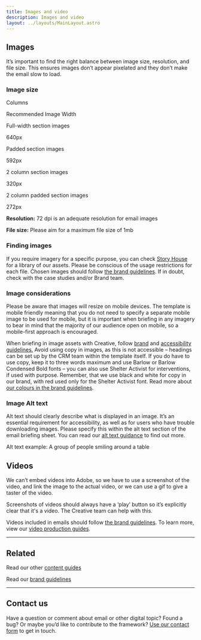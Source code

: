 ```yaml
---
title: Images and video
description: Images and video
layout: ../layouts/MainLayout.astro
---
```


Images
------

It’s important to find the right balance between image size, resolution, and file size. This ensures images don’t appear pixelated and they don’t make the email slow to load.

### Image size

Columns

Recommended Image Width

Full-width section images

640px

Padded section images

592px

2 column section images

320px

2 column padded section images

272px

**Resolution:** 72 dpi is an adequate resolution for email images

**File size:** Please aim for a maximum file size of 1mb

### Finding images

If you require imagery for a specific purpose, you can check [Story House](https://imagehouse.shelter.org.uk/login.php?url=%2Fpages%2Fhome.php&amp;nocookies=true) for a library of our assets. Please be conscious of the usage restrictions for each file. Chosen images should follow [the brand guidelines](https://design.shelter.org.uk/digital-framework/imagery). If in doubt, check with the case studies and/or Brand team.

### Image considerations

Please be aware that images will resize on mobile devices. The template is mobile friendly meaning that you do not need to specify a separate mobile image to be used for mobile, but it is important when briefing in any imagery to bear in mind that the majority of our audience open on mobile, so a mobile-first approach is encouraged.

When briefing in image assets with Creative, follow [brand](https://design.shelter.org.uk/digital-framework/our-brand-guidelines) and [accessibility guidelines.](https://design.shelter.org.uk/digital-framework/accessibility-guides) Avoid using copy in images, as this is not accessible – headings can be set up by the CRM team within the template itself. If you do have to use copy, keep it to three words maximum and use Barlow or Barlow Condensed Bold fonts – you can also use Shelter Activist for interventions, if used with purpose. Remember, that we use black and white for copy in our brand, with red used only for the Shelter Activist font. Read more about [our colours in the brand guidelines](https://design.shelter.org.uk/digital-framework/colour).

### Image Alt text

Alt text should clearly describe what is displayed in an image. It’s an essential requirement for accessibility, as well as for users who have trouble downloading images. Please specify this within the alt text section of the email briefing sheet. You can read our [alt text guidance](https://design.shelter.org.uk/digital-framework/writing-accessible-content#Writingaccessiblecontent-Providingalternativesfornon-textcontent) to find out more.

Alt text example: A group of people smiling around a table

Videos
------

We can’t embed videos into Adobe, so we have to use a screenshot of the video, and link the image to the actual video, or we can use a gif to give a taster of the video.

Screenshots of videos should always have a ‘play’ button so it’s explicitly clear that it's a video. The Creative team can help with this.

Videos included in emails should follow [the brand guidelines](https://design.shelter.org.uk/digital-framework/moving-image). To learn more, view our [video production guides](https://design.shelter.org.uk/digital-framework/Video-production-guides.769622161.html).

* * *

Related
-------

Read our other [content guides](https://shelteruk.atlassian.net/wiki/spaces/GTS/pages/442138636)

Read our [brand guidelines](https://shelteruk.atlassian.net/wiki/spaces/GTS/pages/760676531)

* * *

Contact us
----------

Have a question or comment about email or other digital topic? Found a bug? Or maybe you’d like to contribute to the framework? [Use our contact form](https://england.shelter.org.uk/contact_us_about_the_digital_framework) to get in touch.
